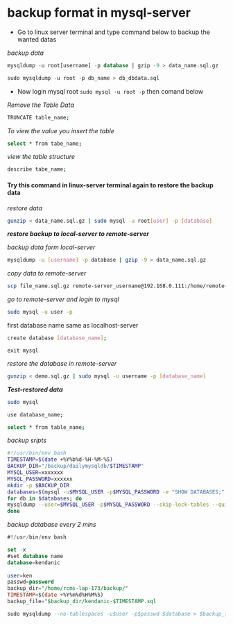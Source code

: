 # backup format in mysql-server

* Go to linux server terminal and type command below to backup the wanted datas

_backup data_

```sql
mysqldump -u root[username] -p database | gzip -9 > data_name.sql.gz
```
```sql
sudo mysqldump -u root -p db_name > db_dbdata.sql
```

* Now login mysql root `sudo mysql -u root -p` then comand below

_Remove the Table Data_

```bash
TRUNCATE table_name;
```

_To view the value you insert the table_

```bash
select * from tabe_name;
```
_view the table structure_

```bash
describe tabe_name;
```

#### Try this command in linux-server terminal again to restore the backup data

_restore data_

```bash
gunzip < data_name.sql.gz | sudo mysql -u root[user] -p [database]
```

**_restore backup to local-server to remote-server_**

_backup data form local-server_

```bash
mysqldump -u [username] -p database | gzip -9 > data_name.sql.gz
```

_copy data to remote-server_

```bash
scp file_name.sql.gz remote-server_username@192.168.0.111:/home/remote-server_username/floder_name
```

_go to remote-server and login to mysql_

```bash
sudo mysql -u user -p
```

first database name same as localhost-server

```bash
create database [database_name];
```
`exit mysql`

_restore the database in remote-server_

```bash
gunzip < demo.sql.gz | sudo mysql -u username -p [database_name]
```

**_Test-restored data_**

```bash
sudo mysql
```
```bash
use database_name;
```

```bash
select * from table_name;
```


_backup sripts_

```bash
#!/usr/bin/env bash
TIMESTAMP=$(date +%Y%b%d-%H-%M-%S)
BACKUP_DIR="/backup/dailymysqldb/$TIMESTAMP"
MYSQL_USER=xxxxxxx
MYSQL_PASSWORD=xxxxxx
mkdir -p $BACKUP_DIR
databases=$(mysql -u$MYSQL_USER -p$MYSQL_PASSWORD -e "SHOW DATABASES;" | grep -Ev "(Database|information_schema|mysql|sys|performance_schema)")
for db in $databases; do
mysqldump --user=$MYSQL_USER -p$MYSQL_PASSWORD --skip-lock-tables --quick --single-transaction --databases $db | gzip >"$BACKUP_DIR/$db.gz"
done
```

_backup database every 2 mins_

```sql
#!/usr/bin/env bash

set -x
#set database name
database=kendanic
 
user=ken
passwd=password
backup_dir="/home/rcms-lap-173/backup/"
TIMESTAMP=$(date +%Y%m%d%H%M%S)
backup_file="$backup_dir/kendanic-$TIMESTAMP.sql

sudo mysqldump --no-tablespaces -u$user -p$passwd $database > $backup_file
```


